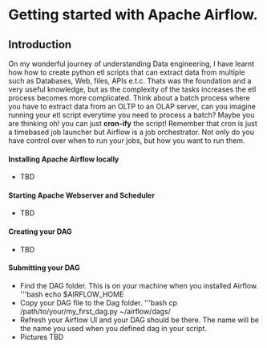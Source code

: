 # Getting started  with Apache Airflow.

## Introduction
On my wonderful journey of understanding Data engineering, I have learnt how how to create python etl scripts that can extract data from multiple such as Databases, Web, files, APIs e.t.c. Thats was the foundation and a very useful knowledge, but as the complexity of the tasks increases the etl process becomes more complicated. Think about a batch process where you have to extract data from an OLTP to an OLAP server, can you imagine running your etl script everytime you need to process a batch? Maybe you are thinking oh! you can just **cron-ify** the script! Remember that cron is just a timebased job launcher but Airflow is a job orchestrator. Not only do you have control over when to run your jobs, but how you want to run them.

#### Installing Apache Airflow locally
- TBD

#### Starting Apache Webserver and Scheduler
- TBD

#### Creating your DAG
- TBD

#### Submitting your DAG
- Find the DAG folder. This is on your machine when you installed Airflow.
  '''bash
  echo $AIRFLOW_HOME
- Copy your DAG file to the Dag folder.
  '''bash
  cp /path/to/your/my_first_dag.py ~/airflow/dags/
- Refresh your Airflow UI and your DAG should be there. The name will be the name you used when you defined dag in your script.
- Pictures TBD
